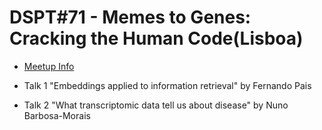 # DSPT#71 - Memes to Genes: Cracking the Human Code(Lisboa)

* [Meetup Info](https://www.meetup.com/datascienceportugal/events/266203426/)

* Talk 1
"Embeddings applied to information retrieval" by Fernando Pais

* Talk 2
"What transcriptomic data tell us about disease" by Nuno Barbosa-Morais
